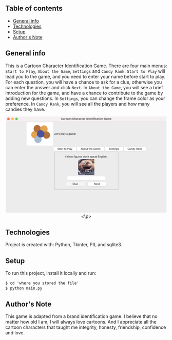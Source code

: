 


## Table of contents
* [General info](#general-info)
* [Technologies](#technologies)
* [Setup](#setup)
* [Author's Note](#note)

## General info
This is a Cartoon Character Identification Game. There are four main menus: `Start to Play`, `About the Game`, `Settings` and `Candy Rank`. `Start to Play` will lead you to the game, and you need to enter your name before start to play. For each question, you will have a chance to ask for a clue, otherwise you can enter the answer and click `Next`. In `About the Game`, you will see a brief introduction for the game, and have a chance to contribute to the game by adding new questions. In `Settings`, you can change the frame color as your preference. In `Candy Rank`, you will see all the players and how many candies they have.


<p align="center"><img src="./images/looklike.png" width="500" height='300'><\p>

## Technologies
Project is created with: Python, Tkinter, PIL and sqlite3.

## Setup
To run this project, install it locally and run:

```
$ cd 'where you stored the file'
$ python main.py
```
## Author's Note

This game is adapted from a brand identification game. I believe that no matter how old I am, I will always love cartoons. And I appreciate all the cartoon characters that taught me integrity, honesty, friendship, confidence and love.
